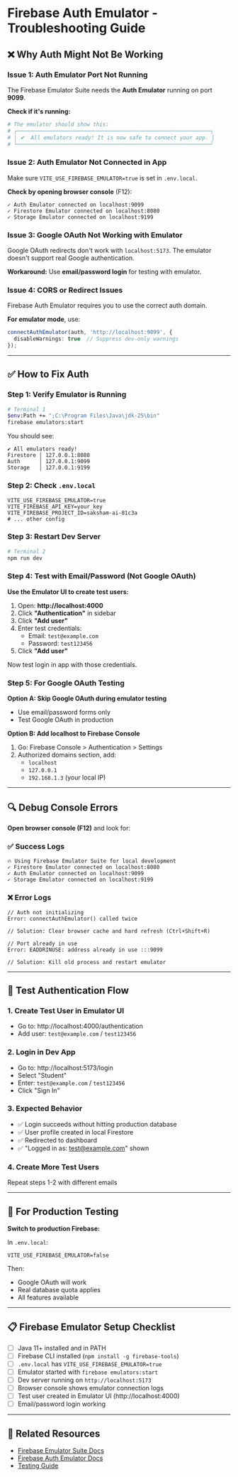 # Firebase Auth Emulator - Troubleshooting Guide

## ❌ Why Auth Might Not Be Working

### Issue 1: Auth Emulator Port Not Running
The Firebase Emulator Suite needs the **Auth Emulator** running on port **9099**.

**Check if it's running:**
```bash
# The emulator should show this:
# ┌─────────────────────────────────────────────────────────────┐
# │ ✔  All emulators ready! It is now safe to connect your app. │
# └─────────────────────────────────────────────────────────────┘
```

### Issue 2: Auth Emulator Not Connected in App
Make sure `VITE_USE_FIREBASE_EMULATOR=true` is set in `.env.local`.

**Check by opening browser console** (F12):
```
✓ Auth Emulator connected on localhost:9099
✓ Firestore Emulator connected on localhost:8080
✓ Storage Emulator connected on localhost:9199
```

### Issue 3: Google OAuth Not Working with Emulator
Google OAuth redirects don't work with `localhost:5173`. The emulator doesn't support real Google authentication.

**Workaround:** Use **email/password login** for testing with emulator.

### Issue 4: CORS or Redirect Issues
Firebase Auth Emulator requires you to use the correct auth domain.

**For emulator mode**, use:
```typescript
connectAuthEmulator(auth, 'http://localhost:9099', { 
  disableWarnings: true  // Suppress dev-only warnings
});
```

---

## ✅ How to Fix Auth

### Step 1: Verify Emulator is Running
```bash
# Terminal 1
$env:Path += ";C:\Program Files\Java\jdk-25\bin"
firebase emulators:start
```

You should see:
```
✔ All emulators ready!
Firestore │ 127.0.0.1:8080
Auth      │ 127.0.0.1:9099
Storage   │ 127.0.0.1:9199
```

### Step 2: Check `.env.local`
```env
VITE_USE_FIREBASE_EMULATOR=true
VITE_FIREBASE_API_KEY=your_key
VITE_FIREBASE_PROJECT_ID=saksham-ai-81c3a
# ... other config
```

### Step 3: Restart Dev Server
```bash
# Terminal 2
npm run dev
```

### Step 4: Test with Email/Password (Not Google OAuth)

**Use the Emulator UI to create test users:**

1. Open: **http://localhost:4000**
2. Click **"Authentication"** in sidebar
3. Click **"Add user"**
4. Enter test credentials:
   - Email: `test@example.com`
   - Password: `test123456`
5. Click **"Add user"**

Now test login in app with those credentials.

### Step 5: For Google OAuth Testing
**Option A: Skip Google OAuth during emulator testing**
- Use email/password forms only
- Test Google OAuth in production

**Option B: Add localhost to Firebase Console**
1. Go: Firebase Console > Authentication > Settings
2. Authorized domains section, add:
   - `localhost`
   - `127.0.0.1`
   - `192.168.1.3` (your local IP)

---

## 🔍 Debug Console Errors

**Open browser console (F12)** and look for:

### ✅ Success Logs
```
🔥 Using Firebase Emulator Suite for local development
✓ Firestore Emulator connected on localhost:8080
✓ Auth Emulator connected on localhost:9099
✓ Storage Emulator connected on localhost:9199
```

### ❌ Error Logs
```
// Auth not initializing
Error: connectAuthEmulator() called twice

// Solution: Clear browser cache and hard refresh (Ctrl+Shift+R)

// Port already in use
Error: EADDRINUSE: address already in use :::9099

// Solution: Kill old process and restart emulator
```

---

## 🧪 Test Authentication Flow

### 1. Create Test User in Emulator UI
- Go to: http://localhost:4000/authentication
- Add user: `test@example.com` / `test123456`

### 2. Login in Dev App
- Go to: http://localhost:5173/login
- Select "Student"
- Enter: `test@example.com` / `test123456`
- Click "Sign In"

### 3. Expected Behavior
- ✅ Login succeeds without hitting production database
- ✅ User profile created in local Firestore
- ✅ Redirected to dashboard
- ✅ "Logged in as: test@example.com" shown

### 4. Create More Test Users
Repeat steps 1-2 with different emails

---

## 🚀 For Production Testing

**Switch to production Firebase:**

In `.env.local`:
```env
VITE_USE_FIREBASE_EMULATOR=false
```

Then:
- Google OAuth will work
- Real database quota applies
- All features available

---

## 📋 Firebase Emulator Setup Checklist

- [ ] Java 11+ installed and in PATH
- [ ] Firebase CLI installed (`npm install -g firebase-tools`)
- [ ] `.env.local` has `VITE_USE_FIREBASE_EMULATOR=true`
- [ ] Emulator started with `firebase emulators:start`
- [ ] Dev server running on `http://localhost:5173`
- [ ] Browser console shows emulator connection logs
- [ ] Test user created in Emulator UI (http://localhost:4000)
- [ ] Email/password login working

---

## 🔗 Related Resources

- [Firebase Emulator Suite Docs](https://firebase.google.com/docs/emulator-suite)
- [Firebase Auth Emulator Docs](https://firebase.google.com/docs/emulator-suite/connect_auth)
- [Testing Guide](./DEVELOPMENT_SETUP.md)

